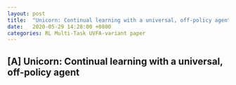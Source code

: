 ```yaml
---
layout: post
title:  "Unicorn: Continual learning with a universal, off-policy agent"
date:   2020-05-29 14:28:00 +0800
categories: RL Multi-Task UVFA-variant paper
---
```


## [A] Unicorn: Continual learning with a universal, off-policy agent 